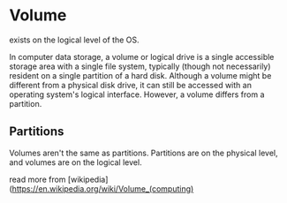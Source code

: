 # Volume

exists on the logical level of the OS.

In computer data storage, a volume or logical drive is a single accessible
storage area with a single file system, typically (though not necessarily)
resident on a single partition of a hard disk. Although a volume might be
different from a physical disk drive, it can still be accessed with an operating
system's logical interface. However, a volume differs from a partition.

## Partitions
Volumes aren't the same as partitions. Partitions are on the physical level, and volumes are on the logical level.

read more from [wikipedia](https://en.wikipedia.org/wiki/Volume_(computing)
